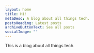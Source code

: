 ```yaml
---
layout: home
title: Hi!
metaDesc: A blog about all things tech.
postsHeading: Latest posts
archiveButtonText: See all posts
socialImage: ""
---
```

This is a blog about all things tech.